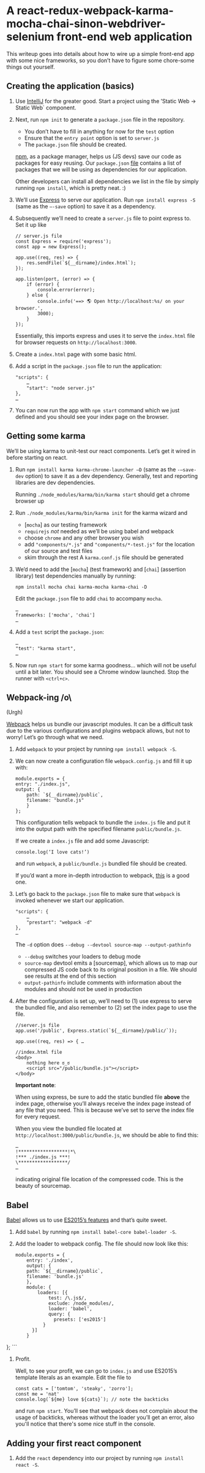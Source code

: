 # A react-redux-webpack-karma-mocha-chai-sinon-webdriver-selenium front-end web application

This writeup goes into details about how to wire up a simple front-end app with
some nice frameworks, so you don’t have to figure some chore-some things out
yourself.

## Creating the application (basics)

1. Use [IntelliJ] for the greater good. Start a project using the ’Static Web
-> Static Web` component.

1. Next, run `npm init` to generate a `package.json` file in the repository.

    - You don’t have to fill in anything for now for the `test` option
    - Ensure that the `entry point` option is set to `server.js`
    - The `package.json` file should be created.

    [npm], as a package manager, helps us (JS devs) save our code as packages
    for easy reusing. Our `package.json` [file][package.json] contains a list
    of packages that we will be using as dependencies for our application.

    Other developers can install all dependencies we list in the file by simply
    running `npm install`, which is pretty neat. :)

1. We’ll use [Express] to serve our application. Run `npm install express -S`
(same as the `—-save` option) to save it as a dependency.

1. Subsequently we’ll need to create a `server.js` file to point express to.
Set it up like

	```
	// server.js file
	const Express = require('express');
	const app = new Express();

	app.use((req, res) => {
	    res.sendFile(`${__dirname}/index.html`);
	});

	app.listen(port, (error) => {
	    if (error) {
	        console.error(error);
	    } else {
	        console.info('==> 🌎 Open http://localhost:%s/ on your browser.',
	        3000);
	    }
	});
	```

	Essentially, this imports express and uses it to serve the `index.html`
	file for browser requests on `http://localhost:3000`.

1. Create a `index.html` page with some basic html.

1. Add a script in the `package.json` file to run the application:

	```
	"scripts": {
		…
		"start": "node server.js"
	},
	…
	```

1. You can now run the app with `npm start` command which we just defined and
you should see your index page on the browser.

## Getting some karma

We’ll be using karma to unit-test our react components. Let’s get it wired in
before starting on react.

1. Run `npm install karma karma-chrome-launcher —D` (same as the `-—save-dev`
option) to save it as a dev dependency. Generally, test and reporting libraries
are dev dependencies.

    Running `./node_modules/karma/bin/karma start` should get a chrome browser up

1. Run `./node_modules/karma/bin/karma init` for the karma wizard and
	- [`mocha`] as our testing framework
	- `requirejs` *not* needed as we’ll be using babel and webpack
	- choose `chrome` and any other browser you wish
	- add `"components/*.js"` and `"components/*-test.js"` for the location of
	our source and test files
	- skim through the rest
A `karma.conf.js` file should be generated

1. We’d need to add the [`mocha`] (test framework) and [`chai`] (assertion
library) test dependencies manually by running:

    `npm install mocha chai karma-mocha karma-chai -D`

    Edit the `package.json` file to add `chai` to accompany `mocha`.

	```
	…
	frameworks: ['mocha', 'chai']
	…
	```

1. Add a `test` script the `package.json`:
	```
	…
	"test": "karma start",
	…
	```

1. Now run `npm start` for some karma goodness… which will not be useful until
 a bit later. You should see a Chrome window launched. Stop the runner with
 `<ctrl+c>`.

## Webpack-ing /o\

(Urgh)

[Webpack] helps us bundle our javascript modules. It can be a difficult task due
to the various configurations and plugins webpack allows, but not to worry!
Let’s go through what we need.

1. Add `webpack` to your project by running `npm install webpack -S`.

1. We can now create a configuration file `webpack.config.js` and fill it up
with:

	```
	module.exports = {
    entry: "./index.js",
    output: {
        path: `${__dirname}/public`,
        filename: "bundle.js"
		}
	};
	```

	This configuration tells webpack to bundle the `index.js` file and put it
	into the output path with the specified filename `public/bundle.js`.

	If we create a `index.js` file and add some Javascript:

	```
	console.log(‘I love cats!’)
	```

	and run `webpack`, a `public/bundle.js` bundled file should be created.

	If you’d want a more in-depth introduction to webpack, [this][webpack
	tutorial] is a good one.

1. Let’s go back to the `package.json` file to make sure that `webpack` is
invoked whenever we start our application.

	```
	"scripts": {
		…
		"prestart": "webpack -d"
	},
	…
	```

	The `-d` option does `--debug --devtool source-map --output-pathinfo`

	- `--debug` switches your loaders to debug mode
	- `source-map` devtool emits a [sourcemap], which allows us to map our
	compressed JS code back to its original position in a file. We should see
	results at the end of this section
	- `output-pathinfo` include comments with information about the modules and
	should not be used in production

1. After the configuration is set up, we’ll need to (1) use express to serve
the bundled file, and also remember to (2) set the index page to use the file.

	```
	//server.js file
	app.use('/public', Express.static(`${__dirname}/public/`));

	app.use((req, res) => { …
	```

	```
	//index.html file
	<body>
	    nothing here ಠ_ಠ
	    <script src="/public/bundle.js"></script>
	</body>
	```

	**Important note**:

	When using express, be sure to add the static bundled file **above** the
	index page, otherwise you’ll always receive the index page instead of any
	file that you need. This is because we’ve set to serve the index file for
	every request.

	When you view the bundled file located at
	`http://localhost:3000/public/bundle.js`, we should be able to find this:

	```
	…
	!******************!*\
	!*** ./index.js ***!
	\******************/
	…
	```

	indicating original file location of the compressed code. This is the
	beauty of sourcemap.

## Babel

[Babel] allows us to use [ES2015’s features] and that’s quite sweet.

1. Add `babel` by running `npm install babel-core babel-loader -S`.

1. Add the loader to webpack config. The file should now look like this:
	```
	module.exports = {
		entry: './index',
		output: {
		path: `${__dirname}/public`,
		filename: 'bundle.js'
		},
		module: {
			loaders: [{
				test: /\.js$/,
				exclude: /node_modules/,
				loader: 'babel',
				query: {
				  presets: ['es2015']
			  }
		  }]
		}
  };
	```

1. Profit.

	Well, to see your profit, we can go to `index.js` and use ES2015’s template
	literals as an example. Edit the file to

	```
	const cats = ['tomtom', 'steaky', 'zorro'];
	const me = 'nat'
	console.log(`${me} love ${cats}`); // note the backticks
	```

	and run `npm start`. You’ll see that webpack does not complain about the
	usage of backticks, whereas without the loader you’ll get an error, also
	you'll notice that there's some nice stuff in the console.

## Adding your first react component

1. Add the `react` dependency into our project by running `npm install react -S`.


[IntelliJ]: https://www.jetbrains.com/idea/download/
[npm]: https://docs.npmjs.com/getting-started/what-is-npm
[Express]: http://expressjs.com
[webpack tutorial]: https://github.com/AriaFallah/WebpackTutorial/tree/master/part1
[package.json]: https://docs.npmjs.com/files/package.json
[ES2015’s features]: http://babeljs.io/docs/learn-es2015/
[mocha]: https://mochajs.org
[chai]: http://chaijs.com
[webpack]: http://webpack.github.io/docs/tutorials/getting-started/#first-loader
[babel]: https://babeljs.io/docs/setup/#installation